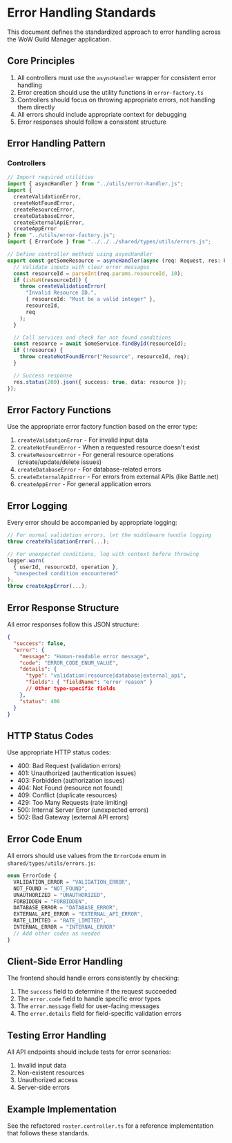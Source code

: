 # Error Handling Standards

This document defines the standardized approach to error handling across the WoW Guild Manager application.

## Core Principles

1. All controllers must use the `asyncHandler` wrapper for consistent error handling
2. Error creation should use the utility functions in `error-factory.ts`
3. Controllers should focus on throwing appropriate errors, not handling them directly
4. All errors should include appropriate context for debugging
5. Error responses should follow a consistent structure

## Error Handling Pattern

### Controllers

```typescript
// Import required utilities
import { asyncHandler } from "../utils/error-handler.js";
import { 
  createValidationError, 
  createNotFoundError,
  createResourceError,
  createDatabaseError,
  createExternalApiError, 
  createAppError
} from "../utils/error-factory.js";
import { ErrorCode } from "../../../shared/types/utils/errors.js";

// Define controller methods using asyncHandler
export const getSomeResource = asyncHandler(async (req: Request, res: Response) => {
  // Validate inputs with clear error messages
  const resourceId = parseInt(req.params.resourceId, 10);
  if (isNaN(resourceId)) {
    throw createValidationError(
      "Invalid Resource ID.", 
      { resourceId: "Must be a valid integer" },
      resourceId,
      req
    );
  }

  // Call services and check for not found conditions
  const resource = await SomeService.findById(resourceId);
  if (!resource) {
    throw createNotFoundError("Resource", resourceId, req);
  }

  // Success response
  res.status(200).json({ success: true, data: resource });
});
```

## Error Factory Functions

Use the appropriate error factory function based on the error type:

1. `createValidationError` - For invalid input data
2. `createNotFoundError` - When a requested resource doesn't exist
3. `createResourceError` - For general resource operations (create/update/delete issues)
4. `createDatabaseError` - For database-related errors
5. `createExternalApiError` - For errors from external APIs (like Battle.net)
6. `createAppError` - For general application errors

## Error Logging

Every error should be accompanied by appropriate logging:

```typescript
// For normal validation errors, let the middleware handle logging
throw createValidationError(...);

// For unexpected conditions, log with context before throwing
logger.warn(
  { userId, resourceId, operation },
  "Unexpected condition encountered"
);
throw createAppError(...);
```

## Error Response Structure

All error responses follow this JSON structure:

```json
{
  "success": false,
  "error": {
    "message": "Human-readable error message",
    "code": "ERROR_CODE_ENUM_VALUE",
    "details": {
      "type": "validation|resource|database|external_api",
      "fields": { "fieldName": "error reason" }
      // Other type-specific fields
    },
    "status": 400
  }
}
```

## HTTP Status Codes

Use appropriate HTTP status codes:

- 400: Bad Request (validation errors)
- 401: Unauthorized (authentication issues)
- 403: Forbidden (authorization issues)
- 404: Not Found (resource not found)
- 409: Conflict (duplicate resources)
- 429: Too Many Requests (rate limiting)
- 500: Internal Server Error (unexpected errors)
- 502: Bad Gateway (external API errors)

## Error Code Enum

All errors should use values from the `ErrorCode` enum in `shared/types/utils/errors.js`:

```typescript
enum ErrorCode {
  VALIDATION_ERROR = "VALIDATION_ERROR",
  NOT_FOUND = "NOT_FOUND",
  UNAUTHORIZED = "UNAUTHORIZED",
  FORBIDDEN = "FORBIDDEN",
  DATABASE_ERROR = "DATABASE_ERROR",
  EXTERNAL_API_ERROR = "EXTERNAL_API_ERROR",
  RATE_LIMITED = "RATE_LIMITED",
  INTERNAL_ERROR = "INTERNAL_ERROR"
  // Add other codes as needed
}
```

## Client-Side Error Handling

The frontend should handle errors consistently by checking:

1. The `success` field to determine if the request succeeded
2. The `error.code` field to handle specific error types
3. The `error.message` field for user-facing messages
4. The `error.details` field for field-specific validation errors

## Testing Error Handling

All API endpoints should include tests for error scenarios:

1. Invalid input data
2. Non-existent resources
3. Unauthorized access
4. Server-side errors

## Example Implementation

See the refactored `roster.controller.ts` for a reference implementation that follows these standards.